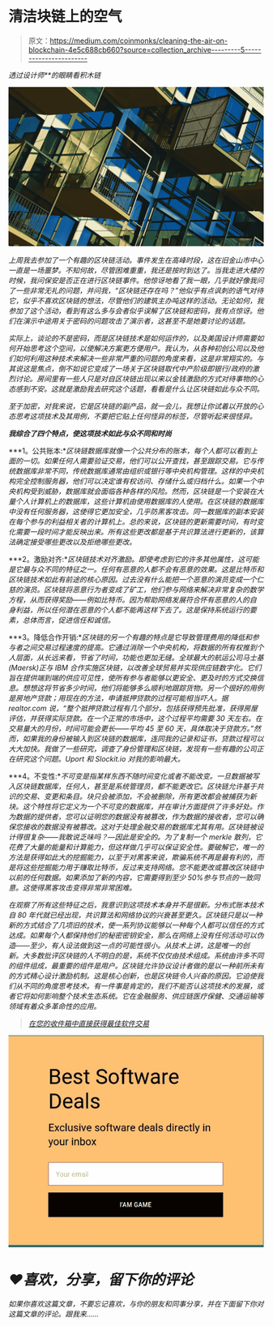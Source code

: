 # 清洁块链上的空气

> 原文：<https://medium.com/coinmonks/cleaning-the-air-on-blockchain-4e5c688cb660?source=collection_archive---------5----------------------->

*透过设计师**的眼睛看积木链*

*![](img/c40fa896891a8853d38387307aa83718.png)*

*上周我去参加了一个有趣的区块链活动。事件发生在高峰时段，这在旧金山市中心一直是一场噩梦。不知何故，尽管困难重重，我还是按时到达了。当我走进大楼的时候，我问保安是否正在进行区块链事件。他惊讶地看了我一眼，几乎就好像我问了一些非常无礼的问题，并问我，“区块链还存在吗？”他似乎有点讽刺的语气对待它，似乎不喜欢区块链的想法，尽管他们的建筑主办吨这样的活动。无论如何，我参加了这个活动，看到有这么多与会者似乎误解了区块链和密码，我有点惊讶。他们在演示中途用关于密码的问题攻击了演示者，这甚至不是她要讨论的话题。*

*实际上，谈论的不是密码，而是区块链技术是如何运作的，以及美国设计师需要如何开始思考这个空间，以使解决方案更方便用户。我认为，从各种初创公司以及他们如何利用这种技术来解决一些非常严重的问题的角度来看，这是非常翔实的。与其说这是焦点，倒不如说它变成了一场关于区块链取代中产阶级即银行/政府的激烈讨论。房间里有一些人只是对自区块链出现以来以金钱激励的方式对待事物的心态感到不安。这就是激励我去研究这个话题，看看是什么让区块链如此与众不同。*

*至于加密，对我来说，它是区块链的副产品，就一会儿，我想让你试着以开放的心态思考这项技术及其用例，不要把它贴上任何怪异的标签，尽管听起来很怪异。*

***我综合了四个特点，使这项技术如此与众不同和时尚***

***1。公共账本:**区块链数据库就像一个公共分布的账本，每个人都可以看到上面的一切。如果任何人需要验证交易，他们可以公开查找，甚至跟踪交易。它与传统数据库非常不同，传统数据库通常由组织或银行等中央机构管理。这样的中央机构完全控制服务器，他们可以决定谁有权访问、存储什么或归档什么。如果一个中央机构受到威胁，数据库就会面临各种各样的风险。然而，区块链是一个安装在大量个人计算机上的数据库，这些计算机由使用数据库的人使用。在区块链的数据库中没有任何服务器，这使得它更加安全，几乎防黑客攻击。同一数据库的副本安装在每个参与的利益相关者的计算机上。总的来说，区块链的更新需要时间，有时变化需要一段时间才能反映出来。所有这些更改都是基于共识算法进行更新的，该算法确定接受哪些更改以及拒绝哪些更改。*

***2。激励对齐:**区块链技术对齐激励。即使考虑到它的许多其他属性，这可能是它最与众不同的特征之一。任何有恶意的人都不会有恶意的效果。这是比特币和区块链技术如此有前途的核心原因。过去没有什么能把一个恶意的演员变成一个仁慈的演员。区块链将恶意行为者变成了矿工，他们参与网络来解决非常复杂的数学方程，从而获得奖励——例如比特币。因为帮助网络发展符合怀有恶意的人的自身利益，所以任何潜在恶意的个人都不能再这样下去了。这是保持系统运行的要素，总体而言，促进信任和诚信。*

***3。降低合作开销:**区块链的另一个有趣的特点是它导致管理费用的降低和参与者之间交易过程速度的提高。它通过消除一个中央机构，将数据的所有权推到个人层面，从长远来看，节省了时间，功能也更加无缝。全球最大的航运公司马士基(Maersk)正与 IBM 合作实施区块链，以改善全球贸易并实现供应链数字化。它们旨在提供端到端的供应可见性，使所有参与者能够以更安全、更及时的方式交换信息。想想这将节省多少时间，他们将能够多么顺利地跟踪货物。另一个很好的用例是房地产贷款；用现在的方法，申请抵押贷款的过程可能相当吓人。据 realtor.com 说，“整个抵押贷款过程有几个部分，包括获得预先批准，获得房屋评估，并获得实际贷款。在一个正常的市场中，这个过程平均需要 30 天左右。在交易量大的月份，时间可能会更长——平均 45 至 60 天，具体取决于贷款方。”然而，如果我的身份被输入到区块链的数据库，连同我的记录和证书，贷款过程可以大大加快。我做了一些研究，调查了身份管理和区块链，发现有一些有趣的公司正在研究这个问题。Uport 和 Slockit.io 对我的影响最大。*

***4。不变性:**不可变是指某样东西不随时间变化或者不能改变。一旦数据被写入区块链数据库，任何人，甚至是系统管理员，都不能更改它。区块链允许基于共识的交易、变更和条目。块只会被添加，不会被删除，所有更改都会被捕获为新块。这个特性将它定义为一个不可变的数据库，并在审计方面提供了许多好处。作为数据的提供者，您可以证明您的数据没有被篡改，作为数据的接收者，您可以确保您接收的数据没有被篡改。这对于处理金融交易的数据库尤其有用。区块链被设计得很复杂——我敢说乏味吗？—因此是安全的。为了复制一个 merkle 散列，它花费了大量的能量和计算能力，但这样做几乎可以保证安全性。要破解它，唯一的方法是获得如此大的挖掘能力，以至于对黑客来说，欺骗系统不再是最有利的，而是将这些挖掘能力用于赚取比特币，反过来支持网络。您不能更改或篡改区块链中以前的任何数据。如果添加了新的内容，它需要得到至少 50%参与节点的一致同意。这使得黑客攻击变得非常非常困难。*

*在观察了所有这些特征之后，我意识到这项技术本身并不是很新。分布式账本技术自 80 年代就已经出现，共识算法和网络协议的兴衰甚至更久。区块链只是以一种新的方式结合了几项旧的技术，使一系列协议能够以一种每个人都可以信任的方式达成。如果每个人都保持他们的秘密密钥安全，那么在网络上没有任何活动可以伪造——至少，有人设法做到这一点的可能性很小。从技术上讲，这是唯一的创新。大多数批评区块链的人不明白的是，系统不仅仅由技术组成。系统由许多不同的组件组成，最重要的组件是用户。区块链允许协议设计者做的是以一种前所未有的方式精心设计激励机制。这是核心创新，也是区块链令人兴奋的原因。它迫使我们从不同的角度思考技术。有一件事是肯定的，我们不能否认这项技术的发展，或者它将如何影响整个技术生态系统。它在金融服务、供应链医疗保健、交通运输等领域有着众多革命性的应用。*

> *[在您的收件箱中直接获得最佳软件交易](https://coincodecap.com/?utm_source=coinmonks)*

*[![](img/7c0b3dfdcbfea594cc0ae7d4f9bf6fcb.png)](https://coincodecap.com/?utm_source=coinmonks)*

# *❤️喜欢，分享，留下你的评论*

*如果你喜欢这篇文章，不要忘记喜欢，与你的朋友和同事分享，并在下面留下你对这篇文章的评论。跟我来……*